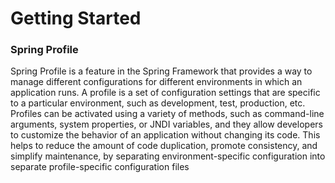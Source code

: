 # Getting Started

### Spring Profile
Spring Profile is a feature in the Spring Framework that provides a way to manage different configurations for different environments in which an application runs. A profile is a set of configuration settings that are specific to a particular environment, such as development, test, production, etc. Profiles can be activated using a variety of methods, such as command-line arguments, system properties, or JNDI variables, and they allow developers to customize the behavior of an application without changing its code. This helps to reduce the amount of code duplication, promote consistency, and simplify maintenance, by separating environment-specific configuration into separate profile-specific configuration files




